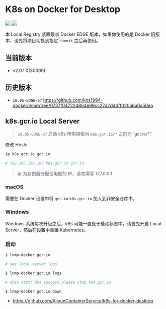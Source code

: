 # K8s on Docker for Desktop

[![](https://img.shields.io/badge/AD-%E8%85%BE%E8%AE%AF%E4%BA%91%E5%AE%B9%E5%99%A8%E6%9C%8D%E5%8A%A1-blue.svg)](https://cloud.tencent.com/redirect.php?redirect=10058&cps_key=3a5255852d5db99dcd5da4c72f05df61) [![](https://img.shields.io/badge/Support-%E8%85%BE%E8%AE%AF%E4%BA%91%E8%87%AA%E5%AA%92%E4%BD%93-brightgreen.svg)](https://cloud.tencent.com/developer/support-plan?invite_code=13vokmlse8afh)

本 Local Registry 紧跟最新 Docker EDGE 版本，如果你使用的是 Docker 旧版本，请先将项目切换到指定 `commit` 之后再使用。

## 当前版本

* v2.0.1.0(30090)

## 历史版本

* `18.05-EDGE-67` https://github.com/khs1994-docker/lnmp/tree/0737f047224864e99cc27d2d4dff020aba0a50ea

## k8s.gcr.io Local Server

> `18.05-EDGE-67` 启动 k8s 所需镜像为 `k8s.gcr.io/*` 之前为 `gcr.io/*``

修改 Hosts

```bash
ip k8s.gcr.io gcr.io

# 192.168.199.100 k8s.gcr.io gcr.io
```

> ip 为路由器分配给电脑的 IP，请勿填写 127.0.0.1

### macOS

需要在 Docker 设置中将 `gcr.io` `k8s.gcr.io` 加入到非安全仓库中。

### Windows

Windows 系统每次升级之后，k8s 可能一直处于启动状态中，请首先开启 Local Server，然后在设置中重置 Kubernetes。

### 启动

```bash
$ lnmp-docker gcr.io

# see local server logs

$ lnmp-docker gcr.io logs

# when start k8s success,please stop k8s.gcr.io

$ lnmp-docker gcr.io down
```

* https://github.com/AliyunContainerService/k8s-for-docker-desktop
